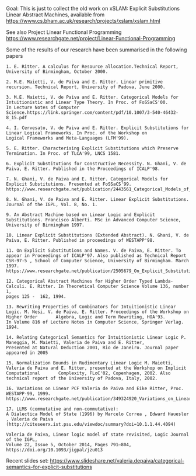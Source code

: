 Goal: This is just to collect the old work on xSLAM: Explicit Substitutions Linear Abstract Machines, 
available from https://www.cs.bham.ac.uk/research/projects/xslam/xslam.html 

See also Project Linear Functional Programming 
https://www.researchgate.net/project/Linear-Functional-Programming

Some of the results of our research have been summarised in the following papers

    1. E. Ritter. A calculus for Resource allocation.Technical Report, University of Birmingham, October 2000.

    2. M.E. Maietti, V. de Paiva and E. Ritter. Linear primitive recursion. Technical Report, University of Padova, June 2000.

    3. M.E. Maietti, V. de Paiva and E. Ritter. Categorical Models for Intuitionistic and Linear Type Theory. In Proc. of FoSSaCS'00. 
    In Lecture Notes of Computer Science.https://link.springer.com/content/pdf/10.1007/3-540-46432-8_15.pdf

    4. I. Cervesato, V. de Paiva and E. Ritter. Explicit Substitutions for Linear Logical Frameworks. In Proc. of the Workshop on 
    Logical Frameworks and Meta-Languages (LFM'99). 

    5. E. Ritter. Characterising Explicit Substitutions which Preserve Termination. In Proc. of TLCA'99, LNCS 1581. 

    6. Explicit Substitutions for Constructive Necessity. N. Ghani, V. de Paiva, E. Ritter. Published in the Proceedings of ICALP'98.

    7. N. Ghani, V. de Paiva and E. Ritter. Categorical Models for Explicit Substitutions. Presented at FoSSaCS'99. 
    https://www.researchgate.net/publication/2443561_Categorical_Models_of_Explicit_Substitutions

    8. N. Ghani, V. de Paiva and E. Ritter. Linear Explicit Substitutions. Journal of the IGPL, Vol. 8, No. 1.

    9. An Abstract Machine based on Linear Logic and Explicit Substitutions. Francisco Alberti. MSc in Advanced Computer Science, 
    University of Birmingham 1997.

    10. Linear Explicit Substitutions (Extended Abstract). N. Ghani, V. de Paiva, E. Ritter. Published in proceedings of WESTAPP'98. 

    11. On Explicit Substitutions and Names. V. de Paiva, E. Ritter. To appear in Proceedings of ICALP'97. Also published as Technical Report 
    CSR-97-5 , School of Computer Science, University of Birmingham. March 1997.
    https://www.researchgate.net/publication/2505679_On_Explicit_Substitutions_and_Names

    12. Categorical Abstract Machines for Higher Order Typed Lambda-Calculi. E. Ritter. In Theoretical Computer Science Volume 136, number 1, 
    pages 125 -  162, 1994.

    13. Rewriting Properties of Combinators for Intuitionistic Linear Logic. M. Nesi, V. de Paiva, E. Ritter. Proceedings of the Workshop on Higher Order       Algebra, Logic and Term Rewriting, HOA'93. 
    In Volume 816 of Lecture Notes in Computer Science, Springer Verlag. 1994.

    14. Relating Categorical Semantics for Intuitionistic Linear Logic P. Maneggia, M. Maietti, Valeria de Paiva and E. Ritter, 
    Presented at Natural Deduction 2001, Rio de Janeiro. Journal paper appeared in 2005
    
    15. Normalization Bounds in Rudimentary Linear Logic M. Maietti, Valeria de Paiva and E. Ritter, presented at the Workshop on Implicit Computational       Complexity, FLoC'02, Copenhagen, 2002. Also technical report of the University of Padova, Italy, 2002.
    
    16. Variations on Linear PCF Valeria de Paiva and Eike Ritter, Proc. WESTAPP-99, 1999. 
    https://www.researchgate.net/publication/349324920_Variations_on_Linear_PCF
    
    17. LLMS (commutative and non-commutative):
    A Dialectica Model of State (1996) by Marcelo Correa , Edward Hauesler , Valeria de Paiva 
    (http://citeseerx.ist.psu.edu/viewdoc/summary?doi=10.1.1.44.4094)
    
    Valeria de Paiva, Linear logic model of state revisited, Logic Journal of the IGPL, 
    Volume 22, Issue 5, October 2014, Pages 791–804, https://doi.org/10.1093/jigpal/jzu013

Recent slides set: https://www.slideshare.net/valeria.depaiva/categorical-semantics-for-explicit-substitutions

